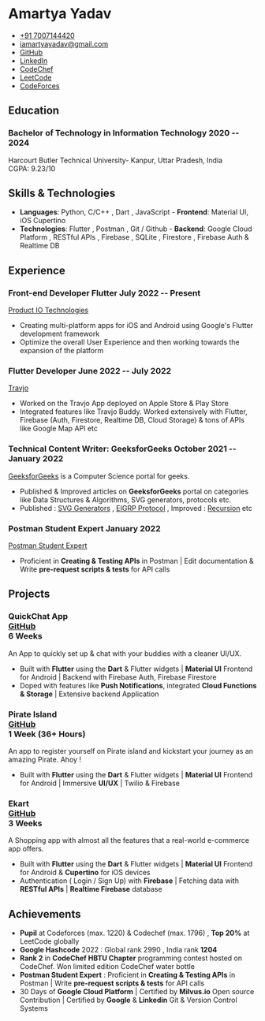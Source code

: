 # Amartya Yadav

- [+91 7007144420]()
- <iamartyayadav@gmail.com>
- [GitHub](https://github.com/iamartyaa)
- [LinkedIn](https://www.linkedin.com/in/iamartyaa/)
- [CodeChef](https://codechef.com/users/evisleye)
- [LeetCode](https://leetcode.com/iamartyaa/)
- [CodeForces](https://codeforces.com/profile/evilseye)

<!-- - [PortFolio](https://iamartyaa.github.io) -->

## Education

### <span class="ed-heading">Bachelor of Technology in Information Technology </span > <span class="technologies">2020 -- 2024 </span>

Harcourt Butler Technical University- Kanpur, Uttar Pradesh, India
<br>
CGPA: 9.23/10 

## Skills & Technologies

- **Languages**: Python, C/C++ , Dart , JavaScript - **Frontend**: Material UI, iOS Cupertino 
- **Technologies**: Flutter , Postman , Git / Github - **Backend**: Google Cloud Platform , RESTful APIs , Firebase , SQLite , Firestore , Firebase Auth & Realtime DB

## Experience

### Front-end Developer Flutter <span class="technologies">July 2022 -- Present</span>

[Product IO Technologies](https://product-io.com/) 

- Creating multi-platform apps for iOS and Android using Google's Flutter development framework
- Optimize the overall User Experience and then working towards the expansion of the platform

### Flutter Developer <span class="technologies">June 2022 -- July 2022</span>

[Travjo](https://travjo.com/#/)

- Worked on the Travjo App deployed on Apple Store & Play Store
- Integrated features like Travjo Buddy. Worked extensively with Flutter, Firebase (Auth, Firestore, Realtime DB, Cloud Storage) & tons of APIs like Google Map API etc


### Technical Content Writer: GeeksforGeeks <span class="technologies">October 2021 -- January 2022</span>

[GeeksforGeeks](https://auth.geeksforgeeks.org/user/iamartyayadav/profile) is a Computer Science portal for geeks.

- Published & Improved articles on **GeeksforGeeks** portal on categories like Data Structures & Algorithms, SVG generators, protocols etc.
- Published : [SVG Generators](https://www.geeksforgeeks.org/what-is-svg-generator-in-html5/) , [EIGRP Protocol](https://www.geeksforgeeks.org/what-is-the-benefit-of-eigrp/) , Improved : [Recursion](https://www.geeksforgeeks.org/recursion/) etc

<!-- ### <span>Hacktoberfest Maintainer</span> <span class="technologies">September 2021 -- November 2021</span>

[Hacktoberfest](https://hacktoberfest.digitalocean.com/) is a **Month-long** Open Source program powered by DigitalOcean, AppWrite, Deepsource, etc.

- Created & maintained GitHub Repository **Zoop Hacktoberfest** for Hacktoberfest 2021 with HTML, CSS, JavaScript & GitHub API 
- Guided newbies to Open-Source contributions with over **400+ Commits** by **100+ Contributors**. GitHub Repo: **[Zoop-Hacktoberfest](https://github.com/evilseye/Zoop-Hacktoberfest)**  -->

### <span>Postman Student Expert</span> <span class="technologies">January 2022</span>

[Postman Student Expert](https://www.postman.com/company/student-program/) 

- Proficient in **Creating & Testing APIs** in Postman | Edit documentation & Write **pre-request scripts & tests** for API calls 
<!-- - Edit documentation for a collection & Write **pre-request scripts & tests** for API calls  -->
<!-- - Digitally verified Badge : **[Postman Student Expert | Amartya Yadav](https://badgr.com/public/assertions/0GUB-Rf7TkCqSkKVWCgsjw?identity__email=iamartyayadav@gmail.com)** -->

## Projects

### <span class="project-heading">QuickChat App<div class="link">[GitHub](https://github.com/iamartyaa/pirate_app) </div></span> <span class="technologies"> 6 Weeks</span>

An App to quickly set up & chat with your buddies with a cleaner UI/UX.

- Built with **Flutter** using the **Dart** & Flutter widgets |  **Material UI** Frontend for Android | Backend with Firebase Auth, Firebase Firestore
- Doped with features like **Push Notifications**, integrated **Cloud Functions & Storage** | Extensive backend Application


### <span class="project-heading">Pirate Island<div class="link">[GitHub](https://github.com/iamartyaa/chatapp) </div></span> <span class="technologies"> 1 Week (36+ Hours)</span>

An app to register yourself on Pirate island and kickstart your journey as an amazing Pirate. Ahoy !

- Built with **Flutter** using the **Dart** & Flutter widgets |  **Material UI** Frontend for Android | Immersive **UI/UX** | Twilio & Firebase

### <span class="project-heading">Ekart <div class="link">[GitHub](https://github.com/iamartyaa/shopapp) </div></span> <span class="technologies"> 3 Weeks</span>

A Shopping app with almost all the features that a real-world e-commerce app offers.

- Built with **Flutter** using the **Dart** & Flutter widgets |  **Material UI** Frontend for Android & **Cupertino** for iOS devices
- Authentication ( Login / Sign Up) with **Firebase** | Fetching data with **RESTful APIs** | **Realtime Firebase** database

## Achievements

- **Pupil** at Codeforces (max. 1220) & Codechef (max. 1796) , **Top 20%** at LeetCode globally
- **Google Hashcode** 2022 : Global rank 2990 , India rank **1204**
- **Rank 2** in **CodeChef HBTU Chapter** programming contest hosted on CodeChef. Won limited edition CodeChef water bottle  
- **Postman Student Expert** : Proficient in **Creating & Testing APIs** in Postman | Write **pre-request scripts & tests** for API calls
- 30 Days of **Google Cloud Platform** | Certified by **Milvus.io** Open source Contribution | Certified by **Google** & **Linkedin** Git & Version Control Systems
